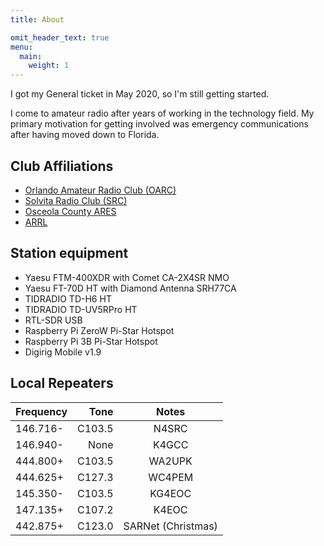 ```yaml
---
title: About

omit_header_text: true
menu:
  main:
    weight: 1
---
```

I got my General ticket in May 2020, so I'm still getting started.

I come to amateur radio after years of working in the technology field.
My primary motivation for getting involved was emergency communications
after having moved down to Florida.

## Club Affiliations

* [Orlando Amateur Radio Club (OARC)](https://oarc.org/)
* [Solvita Radio Club (SRC)](https://solivitaradioclub.weebly.com/)
* [Osceola County ARES](https://www.osceolacountyares.org/)
* [ARRL](https://www.arrl.org/)

## Station equipment

* Yaesu FTM-400XDR with Comet CA-2X4SR NMO
* Yaesu FT-70D HT with Diamond Antenna SRH77CA
* TIDRADIO TD-H6 HT
* TIDRADIO TD-UV5RPro HT
* RTL-SDR USB
* Raspberry Pi ZeroW Pi-Star Hotspot
* Raspberry Pi 3B Pi-Star Hotspot
* Digirig Mobile v1.9

## Local Repeaters

| Frequency | Tone   | Notes |
| :---      | ---:   | :---: |
| 146.716-  | C103.5 | N4SRC |
| 146.940-  | None   | K4GCC |
| 444.800+  | C103.5 | WA2UPK |
| 444.625+  | C127.3 | WC4PEM |
| 145.350-  | C103.5 | KG4EOC |
| 147.135+  | C107.2 | K4EOC |
| 442.875+  | C123.0 | SARNet (Christmas) |
